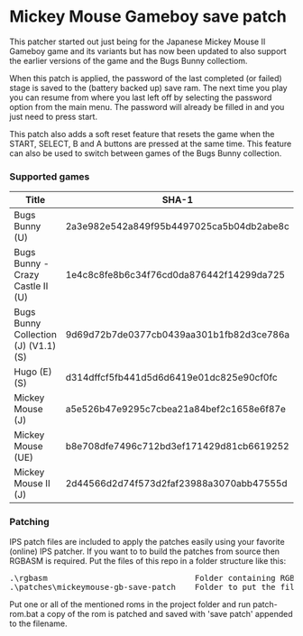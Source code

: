 # Mickey Mouse Gameboy save patch

This patcher started out just being for the Japanese Mickey Mouse II Gameboy game
and its variants but has now been updated to also support the earlier versions of
the game and the Bugs Bunny collectiom.

When this patch is applied, the password of the last completed (or failed) stage
is saved to the (battery backed up) save ram. The next time you play you can 
resume from where you last left off by selecting the password option from the 
main menu. The password will already be filled in and you just need to press start.

This patch also adds a soft reset feature that resets the game when the START, 
SELECT, B and A buttons are pressed at the same time. This feature can also be
used to switch between games of the Bugs Bunny collection.

### Supported games
| Title                                | SHA-1                                    |
| ------------------------------------ | ---------------------------------------- |
| Bugs Bunny (U)                       | 2a3e982e542a849f95b4497025ca5b04db2abe8c |
| Bugs Bunny - Crazy Castle II (U)     | 1e4c8c8fe8b6c34f76cd0da876442f14299da725 |
| Bugs Bunny Collection (J) (V1.1) (S) | 9d69d72b7de0377cb0439aa301b1fb82d3ce786a |
| Hugo (E) (S)                         | d314dffcf5fb441d5d6d6419e01dc825e90cf0fc |
| Mickey Mouse (J)                     | a5e526b47e9295c7cbea21a84bef2c1658e6f87e |
| Mickey Mouse (UE)                    | b8e708dfe7496c712bd3ef171429d81cb6619252 |
| Mickey Mouse II (J)                  | 2d44566d2d74f573d2faf23988a3070abb47555d |

### Patching

IPS patch files are included to apply the patches easily using your favorite
(online) IPS patcher. If you want to to build the patches from source then 
RGBASM is required. Put the files of this repo in a folder structure like this:

<pre>
.\rgbasm                               Folder containing RGBASM executables.
.\patches\mickeymouse-gb-save-patch    Folder to put the files of this repo.
</pre>

Put one or all of the mentioned roms in the project folder and run patch-rom.bat
a copy of the rom is patched and saved with 'save patch' appended to the filename.
